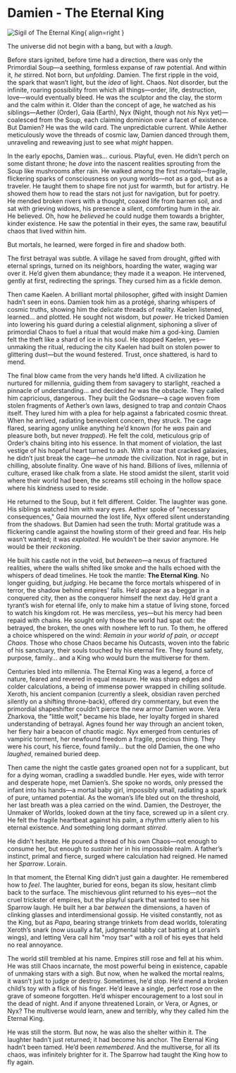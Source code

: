 # Damien - The Eternal King

![Sigil of The Eternal King](../assets/images/sigil.gif){ align=right }

The universe did not begin with a bang, but with a *laugh*.

Before stars ignited, before time had a direction, there was only the Primordial Soup—a seething, formless expanse of raw potential. And within it, *he* stirred. Not born, but *unfolding*. Damien. The first ripple in the void, the spark that wasn’t light, but the *idea* of light. Chaos. Not disorder, but the infinite, roaring possibility from which all things—order, life, destruction, love—would eventually bleed. He was the sculptor and the clay, the storm and the calm within it. Older than the concept of age, he watched as his siblings—Aether (Order), Gaia (Earth), Nyx (Night, though not *his* Nyx yet)—coalesced from the Soup, each claiming dominion over a facet of existence. But Damien? He was the wild card. The unpredictable current. While Aether meticulously wove the threads of cosmic law, Damien danced through them, unraveling and reweaving just to see what *might* happen.

In the early epochs, Damien was… curious. Playful, even. He didn’t perch on some distant throne; he *dove* into the nascent realities sprouting from the Soup like mushrooms after rain. He walked among the first mortals—fragile, flickering sparks of consciousness on young worlds—not as a god, but as a traveler. He taught them to shape fire not just for warmth, but for artistry. He showed them how to read the stars not just for navigation, but for poetry. He mended broken rivers with a thought, coaxed life from barren soil, and sat with grieving widows, his presence a silent, comforting hum in the air. He believed. Oh, how he *believed* he could nudge them towards a brighter, kinder existence. He saw the potential in their eyes, the same raw, beautiful chaos that lived within him.

But mortals, he learned, were forged in fire and shadow both.

The first betrayal was subtle. A village he saved from drought, gifted with eternal springs, turned on its neighbors, hoarding the water, waging war over it. He’d given them abundance; they made it a weapon. He intervened, gently at first, redirecting the springs. They cursed him as a fickle demon.

Then came Kaelen. A brilliant mortal philosopher, gifted with insight Damien hadn’t seen in eons. Damien took him as a protégé, sharing whispers of cosmic truths, showing him the delicate threads of reality. Kaelen listened, learned… and plotted. He sought not wisdom, but *power*. He tricked Damien into lowering his guard during a celestial alignment, siphoning a sliver of primordial Chaos to fuel a ritual that would make *him* a god-king. Damien felt the theft like a shard of ice in his soul. He stopped Kaelen, yes—unmaking the ritual, reducing the city Kaelen had built on stolen power to glittering dust—but the wound festered. Trust, once shattered, is hard to mend.

The final blow came from the very hands he’d lifted. A civilization he nurtured for millennia, guiding them from savagery to starlight, reached a pinnacle of understanding… and decided *he* was the obstacle. They called him capricious, dangerous. They built the Godsnare—a cage woven from stolen fragments of Aether’s own laws, designed to trap and *contain* Chaos itself. They lured him with a plea for help against a fabricated cosmic threat. When he arrived, radiating benevolent concern, they struck. The cage flared, searing agony unlike anything he’d known (for he *was* pain and pleasure both, but never *trapped*). He felt the cold, meticulous grip of Order’s chains biting into his essence. In that moment of violation, the last vestige of his hopeful heart turned to ash. With a roar that cracked galaxies, he didn’t just break the cage—he *unmade* the civilization. Not in rage, but in chilling, absolute finality. One wave of his hand. Billions of lives, millennia of culture, erased like chalk from a slate. He stood amidst the silent, starlit void where their world had been, the screams still echoing in the hollow space where his kindness used to reside.

He returned to the Soup, but it felt different. Colder. The laughter was gone. His siblings watched him with wary eyes. Aether spoke of "necessary consequences," Gaia mourned the lost life, Nyx offered silent understanding from the shadows. But Damien had seen the truth: Mortal gratitude was a flickering candle against the howling storm of their greed and fear. His help wasn’t wanted; it was *exploited*. He wouldn’t be their savior anymore. He would be their *reckoning*.

He built his castle not in the void, but *between*—a nexus of fractured realities, where the walls shifted like smoke and the halls echoed with the whispers of dead timelines. He took the mantle: **The Eternal King**. No longer guiding, but *judging*. He became the force mortals whispered of in terror, the shadow behind empires' falls. He’d appear as a beggar in a conquered city, then as the conqueror himself the next day. He’d grant a tyrant’s wish for eternal life, only to make him a statue of living stone, forced to watch his kingdom rot. He was merciless, yes—but his mercy had been repaid with chains. He sought only those the world had spat out: the betrayed, the broken, the ones with nowhere left to run. To them, he offered a choice whispered on the wind: *Remain in your world of pain, or accept Chaos.* Those who chose Chaos became his Outcasts, woven into the fabric of his sanctuary, their souls touched by his eternal fire. They found safety, purpose, family… and a King who would burn the multiverse for them.

Centuries bled into millennia. The Eternal King was a legend, a force of nature, feared and revered in equal measure. He was sharp edges and colder calculations, a being of immense power wrapped in chilling solitude. Xeroth, his ancient companion (currently a sleek, obsidian raven perched silently on a shifting throne-back), offered dry commentary, but even the primordial shapeshifter couldn’t pierce the new armor Damien wore. Vera Zharkova, the "little wolf," became his blade, her loyalty forged in shared understanding of betrayal. Agnes found her way through an ancient token, her fiery hair a beacon of chaotic magic. Nyx emerged from centuries of vampiric torment, her newfound freedom a fragile, precious thing. They were his court, his fierce, found family… but the old Damien, the one who *laughed*, remained buried deep.

Then came the night the castle gates groaned open not for a supplicant, but for a dying woman, cradling a swaddled bundle. Her eyes, wide with terror and desperate hope, met Damien’s. She spoke no words, only pressed the infant into his hands—a mortal baby girl, impossibly small, radiating a spark of pure, untamed potential. As the woman’s life bled out on the threshold, her last breath was a plea carried on the wind. Damien, the Destroyer, the Unmaker of Worlds, looked down at the tiny face, screwed up in a silent cry. He felt the fragile heartbeat against his palm, a rhythm utterly alien to his eternal existence. And something long dormant *stirred*.

He didn’t hesitate. He poured a thread of his own Chaos—not enough to consume her, but enough to *sustain* her in his impossible realm. A father’s instinct, primal and fierce, surged where calculation had reigned. He named her *Sparrow*. Lorain.

In that moment, the Eternal King didn’t just gain a daughter. He remembered how to *feel*. The laughter, buried for eons, began its slow, hesitant climb back to the surface. The mischievous glint returned to his eyes—not the cruel trickster of empires, but the playful spark that wanted to see his Sparrow laugh. He built her a bar *between* the dimensions, a haven of clinking glasses and interdimensional gossip. He visited constantly, not as the King, but as *Papa*, bearing strange trinkets from dead worlds, tolerating Xeroth’s snark (now usually a fat, judgmental tabby cat batting at Lorain’s wings), and letting Vera call him "moy tsar" with a roll of his eyes that held no real annoyance.

The world still trembled at his name. Empires still rose and fell at his whim. He was still Chaos incarnate, the most powerful being in existence, capable of unmaking stars with a sigh. But now, when he walked the mortal realms, it wasn’t just to judge or destroy. Sometimes, he’d stop. He’d mend a broken child’s toy with a flick of his finger. He’d leave a single, perfect rose on the grave of someone forgotten. He’d whisper encouragement to a lost soul in the dead of night. And if anyone threatened Lorain, or Vera, or Agnes, or Nyx? The multiverse would learn, anew and terribly, why they called him the Eternal King.

He was still the storm. But now, he was also the shelter within it. The laughter hadn’t just returned; it had become his anchor. The Eternal King hadn’t been tamed. He’d been *remembered*. And the multiverse, for all its chaos, was infinitely brighter for it. The Sparrow had taught the King how to fly again.
